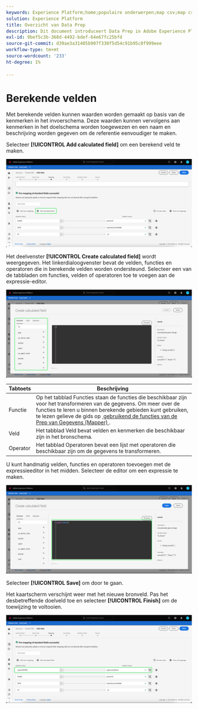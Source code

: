 ```yaml
---
keywords: Experience Platform;home;populaire onderwerpen;map csv;map csv-bestand;map csv-bestand toewijzen aan xdm;map csv aan xdm;ui guide;mapper;mapping;data prep;data voorbereiden;voorbereiden van gegevens;
solution: Experience Platform
title: Overzicht van Data Prep
description: Dit document introduceert Data Prep in Adobe Experience Platform.
exl-id: 9bef5c3b-368d-4492-bdef-64e67fc25bfd
source-git-commit: d39ae3a31405b907f330f5d54c91b95c0f999eee
workflow-type: tm+mt
source-wordcount: '233'
ht-degree: 1%

---
```


# Berekende velden

Met berekende velden kunnen waarden worden gemaakt op basis van de kenmerken in het invoerschema. Deze waarden kunnen vervolgens aan kenmerken in het doelschema worden toegewezen en een naam en beschrijving worden gegeven om de referentie eenvoudiger te maken.

Selecteer **[!UICONTROL Add calculated field]** om een berekend veld te maken.

![](./images/calculated-fields/add-calculated-field.png)

Het deelvenster **[!UICONTROL Create calculated field]** wordt weergegeven. Het linkerdialoogvenster bevat de velden, functies en operatoren die in berekende velden worden ondersteund. Selecteer een van de tabbladen om functies, velden of operatoren toe te voegen aan de expressie-editor.

![](./images/calculated-fields/create-calculated-field.png)

| Tabtoets | Beschrijving |
| --- | ----------- |
| Functie | Op het tabblad Functies staan de functies die beschikbaar zijn voor het transformeren van de gegevens. Om meer over de functies te leren u binnen berekende gebieden kunt gebruiken, te lezen gelieve de gids op [&#x200B; gebruikend de functies van de Prep van Gegevens (Mapper) &#x200B;](./functions.md). |
| Veld | Het tabblad Veld bevat velden en kenmerken die beschikbaar zijn in het bronschema. |
| Operator | Het tabblad Operatoren bevat een lijst met operatoren die beschikbaar zijn om de gegevens te transformeren. |

U kunt handmatig velden, functies en operatoren toevoegen met de expressieeditor in het midden. Selecteer de editor om een expressie te maken.

![](./images/calculated-fields/write-calculated-field.png)

Selecteer **[!UICONTROL Save]** om door te gaan.

Het kaartscherm verschijnt weer met het nieuwe bronveld. Pas het desbetreffende doelveld toe en selecteer **[!UICONTROL Finish]** om de toewijzing te voltooien.

![](./images/calculated-fields/new-calculated-field.png)
